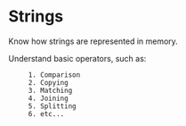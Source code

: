 # Strings #

Know how strings are represented in memory. 

Understand basic operators, such as:

         1. Comparison
         2. Copying
         3. Matching
         4. Joining
         5. Splitting
         6. etc...
